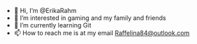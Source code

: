 - 👋 Hi, I’m @ErikaRahm
- 👀 I’m interested in gaming and my family and friends
- 🌱 I’m currently learning Git
- 📫 How to reach me is at my email Raffelina84@outlook.com

<!---
ErikaRahm/ErikaRahm is a ✨ special ✨ repository because its `README.md` (this file) appears on your GitHub profile.
You can click the Preview link to take a look at your changes.
--->
